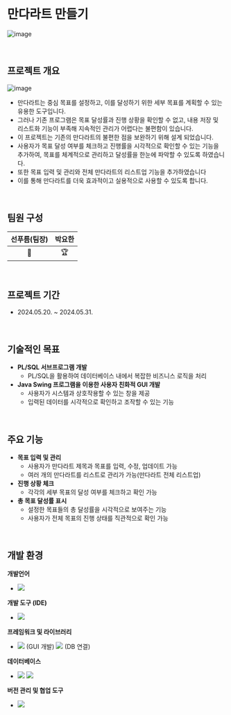 # 만다라트 만들기
![image](https://github.com/user-attachments/assets/9361a0e7-d1dc-4677-8f7c-a35baa757ee4)

<br>

## 프로젝트 개요
![image](https://github.com/user-attachments/assets/098831f8-b642-48c2-8c63-ad39076a1786)

- 만다라트는 중심 목표를 설정하고, 이를 달성하기 위한 세부 목표를 계획할 수 있는 유용한 도구입니다.
- 그러나 기존 프로그램은 목표 달성률과 진행 상황을 확인할 수 없고, 내용 저장 및 리스트화 기능이 부족해 지속적인 관리가 어렵다는 불편함이 있습니다. 
- 이 프로젝트는 기존의 만다라트의 불편한 점을 보완하기 위해 설계 되었습니다.
- 사용자가 목표 달성 여부를 체크하고 진행률을 시각적으로 확인할 수 있는 기능을 추가하여, 목표를 체계적으로 관리하고 달성률을 한눈에 파악할 수 있도록 하였습니다.
- 또한 목표 입력 및 관리와 전체 만다라트의 리스트업 기능을 추가하였습니다
- 이를 통해 만다라트를 더욱 효과적이고 실용적으로 사용할 수 있도록 합니다.

<br>

## 팀원 구성

| **선푸름(팀장)** |    **박요한**    | 
| :------: |  :------: | 
| 🎯 | 🏆 |

<br>

## 프로젝트 기간
- 2024.05.20. ~ 2024.05.31.

<br>

## 기술적인 목표
- **PL/SQL 서브프로그램 개발**
  - PL/SQL을 활용하여 데이터베이스 내에서 복잡한 비즈니스 로직을 처리
- **Java Swing 프로그램을 이용한 사용자 친화적 GUI 개발**
  - 사용자가 시스템과 상호작용할 수 있는 창을 제공
  - 입력된 데이터를 시각적으로 확인하고 조작할 수 있는 기능
<br>


## 주요 기능
- **목표 입력 및 관리**
  -  사용자가 만다라트 제목과 목표를 입력, 수정, 업데이트 가능
  -  여러 개의 만다라트를 리스트로 관리가 가능(만다라트 전체 리스트업) <br>
- **진행 상황 체크**
  - 각각의 세부 목표의 달성 여부를 체크하고 확인 가능 <br>
- **총 목표 달성률 표시**
  - 설정한 목표들의 총 달성률을 시각적으로 보여주는 기능
  - 사용자가 전체 목표의 진행 상태를 직관적으로 확인 가능 <br>
<br>
  
## 개발 환경
<span><strong>개발언어</strong></span>
- <span>
  <img src="https://img.shields.io/badge/java-%23ED8B00.svg?style=for-the-badge&logo=openjdk&logoColor=white"/>
</span>

<span><strong>개발 도구 (IDE)</strong></span>
- <span>
  <img src="https://img.shields.io/badge/Eclipse-2C2255?style=for-the-badge&logo=eclipse-ide&logoColor=white"/>
</span>

<span><strong>프레임워크 및 라이브러리</strong></span>
- <span>
  <img src="https://img.shields.io/badge/Java Swing-007396?style=for-the-badge&logo=java&logoColor=white"/> (GUI 개발)
  <img src="https://img.shields.io/badge/JDBC-007396?style=for-the-badge&logo=java&logoColor=white"/> (DB 연결)
</span>

<span><strong>데이터베이스</strong></span>
- <span>
  <img src="https://img.shields.io/badge/Oracle-F80000?style=for-the-badge&logo=oracle&logoColor=white"/>
  <img src="https://img.shields.io/badge/PL/SQL-003B57?style=for-the-badge&logo=oracle&logoColor=white"/>
</span>

<span><strong>버전 관리 및 협업 도구</strong></span>
- <span>
  <img src="https://img.shields.io/badge/Notion-000000?style=for-the-badge&logo=notion&logoColor=white"/>
</span>

<br>
